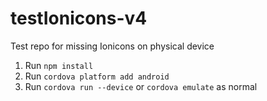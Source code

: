 # testIonicons-v4
Test repo for missing Ionicons on physical device
1. Run `npm install`
2. Run `cordova platform add android`
3. Run `cordova run --device` or `cordova emulate` as normal
